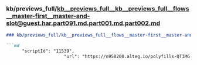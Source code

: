### kb/previews_full/kb__previews_full__kb__previews_full__flows__master-first__master-and-slot@guest.har.part091.md.part001.md.part002.md

```md
### kb/previews_full/kb__previews_full__flows__master-first__master-and-slot@guest.har.part091.md.part001.md (part 002)

```md
      "scriptId": "11539",
                      "url": "https://n958200.alteg.io/polyfills-QTIMG
```

```

```
